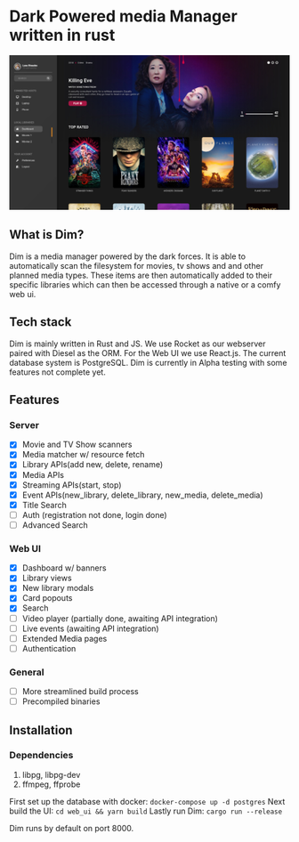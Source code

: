 # Dark Powered media Manager written in rust
![Design 1](./docs/design/design3.jpg?raw=true)

## What is Dim?

Dim is a media manager powered by the dark forces. It is able to automatically scan the filesystem for movies, tv shows and and other planned media types. These items are then automatically added to their specific libraries which can then be accessed through a native or a comfy web ui.

## Tech stack
Dim is mainly written in Rust and JS. We use Rocket as our webserver paired with Diesel as the ORM. For the Web UI we use React.js. The current database system is PostgreSQL. Dim is currently in Alpha testing with some features not complete yet.

## Features
### Server
- [x] Movie and TV Show scanners
- [x] Media matcher w/ resource fetch
- [x] Library APIs(add new, delete, rename)
- [x] Media APIs
- [x] Streaming APIs(start, stop)
- [x] Event APIs(new_library, delete_library, new_media, delete_media)
- [x] Title Search
- [ ] Auth (registration not done, login done)
- [ ] Advanced Search
### Web UI
- [x] Dashboard w/ banners
- [x] Library views
- [x] New library modals
- [x] Card popouts
- [x] Search
- [ ] Video player (partially done, awaiting API integration)
- [ ] Live events (awaiting API integration)
- [ ] Extended Media pages
- [ ] Authentication
### General
- [ ] More streamlined build process
- [ ] Precompiled binaries

## Installation
### Dependencies
1. libpg, libpg-dev
2. ffmpeg, ffprobe

First set up the database with docker: `docker-compose up -d postgres`
Next build the UI: `cd web_ui && yarn build`
Lastly run Dim: `cargo run --release`

Dim runs by default on port 8000.
